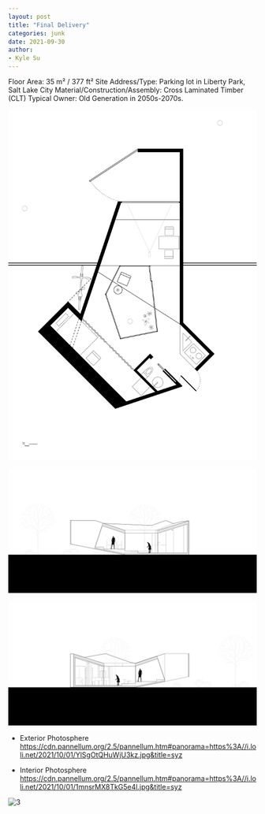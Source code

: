 ```yaml
---
layout: post
title: "Final Delivery"
categories: junk
date: 2021-09-30
author:
- Kyle Su
---
```


Floor Area: 35 m² / 377 ft²
Site Address/Type: Parking lot in Liberty Park, Salt Lake City
Material/Construction/Assembly: Cross Laminated Timber (CLT)
Typical Owner: Old Generation in 2050s-2070s.


![3](https://github.com/Kyle7914/2021Fall-studio/blob/master/assets/plan%20adj%204%20%5B%E8%BD%AC%E6%8D%A2%5D-01.jpg?raw=true)

![5](https://github.com/Kyle7914/2021Fall-studio/blob/master/assets/Section%20L%20%5B%E8%BD%AC%E6%8D%A2%5D-01.jpg?raw=true)

![5](https://github.com/Kyle7914/2021Fall-studio/blob/master/assets/Section%20R%20%5B%E8%BD%AC%E6%8D%A2%5D-01.jpg?raw=true)


- Exterior Photosphere
https://cdn.pannellum.org/2.5/pannellum.htm#panorama=https%3A//i.loli.net/2021/10/01/YlSgOtQHuWjU3kz.jpg&title=syz

- Interior Photosphere
https://cdn.pannellum.org/2.5/pannellum.htm#panorama=https%3A//i.loli.net/2021/10/01/1mnsrMX8TkG5e4l.jpg&title=syz

![3](https://github.com/Kyle7914/2021Fall-studio/blob/master/assets/C0129_1.gif?raw=true)
